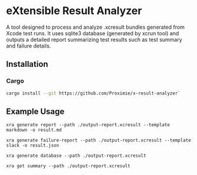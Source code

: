 # eXtensible Result Analyzer

A tool designed to process and analyze .xcresult bundles generated from Xcode test runs. It uses sqlite3 database (generated by xcrun tool) and outputs a detailed report summarizing test results such as test summary and failure details.

## Installation

### Cargo

```sh
cargo install --git https://github.com/Proximie/x-result-analyzer`
```

## Example Usage

```shell
xra generate report --path ./output-report.xcresult --template markdown -o result.md
```

```shell
xra generate failure-report --path ./output-report.xcresult --template slack -o result.json
```

```shell
xra generate database --path ./output-report.xcresult
```

```shell
xra get summary --path ./output-report.xcresult
```

